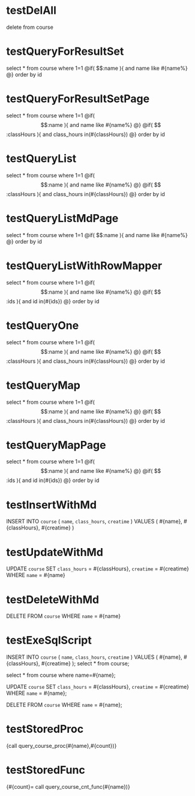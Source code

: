 testDelAll
====
delete from course

testQueryForResultSet
====
select * from course where 1=1
@if( $$:name ){
and name like #{name%}
@}
order by id

testQueryForResultSetPage
====
select * from course where 1=1
@if( $$:name ){
and name like #{name%}
@}
@if( $$:classHours ){
and class_hours in(#{classHours})
@}
order by id

testQueryList
====
select * from course where 1=1
@if( $$:name ){
and name like #{name%}
@}
@if( $$:classHours ){
and class_hours in(#{classHours})
@}
order by id

testQueryListMdPage
====
select * from course where 1=1
@if( $$:name ){
and name like #{name%}
@}
order by id

testQueryListWithRowMapper
====
select * from course where 1=1
@if( $$:name ){
and name like #{name%}
@}
@if( $$:ids ){
and id in(#{ids})
@}
order by id

testQueryOne
====
select * from course where 1=1
@if( $$:name ){
and name like #{name%}
@}
@if( $$:classHours ){
and class_hours in(#{classHours})
@}
order by id

testQueryMap
====
select * from course where 1=1
@if( $$:name ){
and name like #{name%}
@}
@if( $$:classHours ){
and class_hours in(#{classHours})
@}
order by id

testQueryMapPage
====
select * from course where 1=1
@if( $$:name ){
and name like #{name%}
@}
@if( $$:ids ){
and id in(#{ids})
@}
order by id

testInsertWithMd
====
INSERT INTO `course` (
`name`,
`class_hours`,
`creatime`
)
VALUES
(
#{name},
#{classHours},
#{creatime}
)


testUpdateWithMd
====
UPDATE
`course`
SET
`class_hours` = #{classHours},
`creatime` = #{creatime}
WHERE `name` = #{name}

testDeleteWithMd
====
DELETE
FROM
`course`
WHERE `name` = #{name}


testExeSqlScript
====
INSERT INTO `course` (
`name`,
`class_hours`,
`creatime`
)
VALUES
(
#{name},
#{classHours},
#{creatime}
);
select * from course;

select * 
from 
course 
where name=#{name};

UPDATE
`course`
SET
`class_hours` = #{classHours},
`creatime` = #{creatime}
WHERE `name` = #{name};

DELETE
FROM
`course`
WHERE `name` = #{name};


testStoredProc
====
{call query_course_proc(#{name},#{count})}

testStoredFunc
====
{#{count}= call query_course_cnt_func(#{name})}


